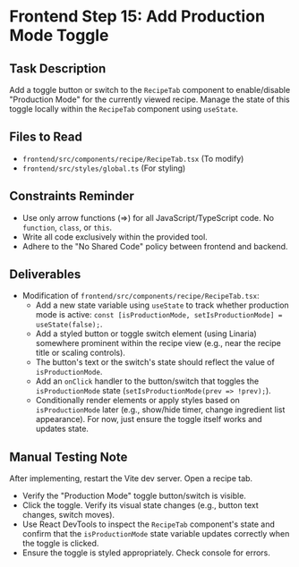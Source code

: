 # Frontend Step 15: Add Production Mode Toggle

## Task Description
Add a toggle button or switch to the `RecipeTab` component to enable/disable "Production Mode" for the currently viewed recipe. Manage the state of this toggle locally within the `RecipeTab` component using `useState`.

## Files to Read
*   `frontend/src/components/recipe/RecipeTab.tsx` (To modify)
*   `frontend/src/styles/global.ts` (For styling)

## Constraints Reminder
*   Use only arrow functions (=>) for all JavaScript/TypeScript code. No `function`, `class`, or `this`.
*   Write all code exclusively within the provided tool.
*   Adhere to the "No Shared Code" policy between frontend and backend.

## Deliverables
*   Modification of `frontend/src/components/recipe/RecipeTab.tsx`:
    *   Add a new state variable using `useState` to track whether production mode is active: `const [isProductionMode, setIsProductionMode] = useState(false);`.
    *   Add a styled button or toggle switch element (using Linaria) somewhere prominent within the recipe view (e.g., near the recipe title or scaling controls).
    *   The button's text or the switch's state should reflect the value of `isProductionMode`.
    *   Add an `onClick` handler to the button/switch that toggles the `isProductionMode` state (`setIsProductionMode(prev => !prev);`).
    *   Conditionally render elements or apply styles based on `isProductionMode` later (e.g., show/hide timer, change ingredient list appearance). For now, just ensure the toggle itself works and updates state.

## Manual Testing Note
After implementing, restart the Vite dev server. Open a recipe tab.
*   Verify the "Production Mode" toggle button/switch is visible.
*   Click the toggle. Verify its visual state changes (e.g., button text changes, switch moves).
*   Use React DevTools to inspect the `RecipeTab` component's state and confirm that the `isProductionMode` state variable updates correctly when the toggle is clicked.
*   Ensure the toggle is styled appropriately. Check console for errors.